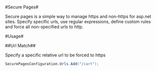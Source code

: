 #Secure Pages#

Secure pages is a simple way to manage https and non-https for asp.net sites.  Specify specific urls, use regular expressions, define custom rules and force all non-specified urls to http.  

#Usage#

##Url Match##

Specify a specific relative url to be forced to https

```C#
SecurePagesConfiguration.Urls.Add("/cart");
```